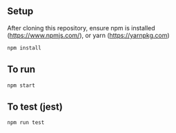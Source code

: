 ## Setup
After cloning this repository,
ensure npm is installed (https://www.npmjs.com/), or yarn (https://yarnpkg.com)
```sh
npm install
```

## To run
```sh
npm start
``` 

## To test (jest)
```sh
npm run test
``` 